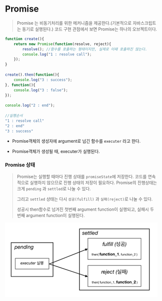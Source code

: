 # Promise

> Promise 는 비동기처리를 위한 메커니즘을 제공한다.(기본적으로 자바스크립트는 동기로 실행된다.) 코드 구현 관점에서 보면 Promise는 하나의 오브젝트이다.

```javascript
function create(){
    return new Promise(function(resolve, reject){
        resolve(); //함수를 호출하는 형태이지만, 실제로 이때 호출하진 않는다.
        console.log("1 : resolve call");
    });
}

create().then(function(){
    console.log("3 : success");
}, function(){
    console.log("3 : false");
});

console.log("2 : end");

//실행순서
"1 : resolve call"
"2 : end"
"3 : success"
```

- Promise객체의 생성자에 argument로 넘긴 함수를 `executer` 라고 한다.

- Promise객체가 생성될 때, executer가 실행된다.


### Promise 상태

> Promise는 실행할 때마다 진행 상태를 `promiseState`에 저장한다. 코드를 연속적으로 실행하지 않으므로 진행 상태의 저장이 필요하다. Promise의 진행상태는 크게 `pending` 과 `settled`로 나눌 수 있다.
>
> 그리고 `settled` 상태는 다시 `성공(fulfill)` 과 `실패(reject)`로 나눌 수 있다.
>
> 성공시 then함수로 넘겨진 첫번째 argument function이 실행되고, 실패시 두번째 argument function이 실행된다.

![promise_state](./promise_state.png)

